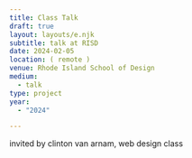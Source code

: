 ```yaml
---
title: Class Talk
draft: true
layout: layouts/e.njk
subtitle: talk at RISD
date: 2024-02-05
location: ( remote )
venue: Rhode Island School of Design
medium:
  - talk
type: project
year:
  - "2024"

---
```


invited by clinton van arnam, web design class